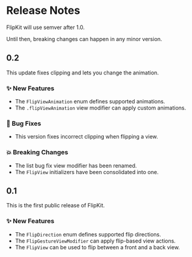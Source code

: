 # Release Notes

FlipKit will use semver after 1.0. 

Until then, breaking changes can happen in any minor version.



## 0.2

This update fixes clipping and lets you change the animation.

### ✨ New Features

* The `FlipViewAnimation` enum defines supported animations.
* The `.flipViewAnimation` view modifier can apply custom animations.

### 🐛 Bug Fixes

* This version fixes incorrect clipping when flipping a view. 

### 💥 Breaking Changes

* The list bug fix view modifier has been renamed. 
* The `FlipView` initializers have been consolidated into one. 



## 0.1

This is the first public release of FlipKit.

### ✨ New Features

* The `FlipDirection` enum defines supported flip directions.
* The `FlipGestureViewModifier` can apply flip-based view actions.
* The `FlipView` can be used to flip between a front and a back view.
